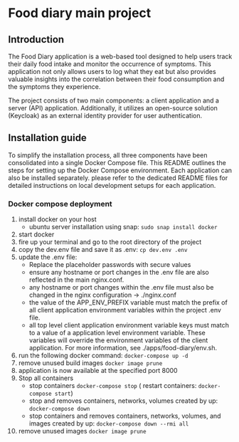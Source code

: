 # Food diary main project

## Introduction

The Food Diary application is a web-based tool designed to help users track their daily food intake and monitor the occurrence of symptoms. 
This application not only allows users to log what they eat but also provides valuable insights into the correlation between their food consumption and the symptoms they experience.

The project consists of two main components: a client application and a server (API) application. Additionally, it utilizes an open-source solution (Keycloak) as an external identity provider for user authentication.

## Installation guide
To simplify the installation process, all three components have been consolidated into a single Docker Compose file. This README outlines the steps for setting up the Docker Compose environment. 
Each application can also be installed separately. please refer to the dedicated README files for detailed instructions on local development setups for each application.

### Docker compose deployment
1. install docker on your host
   - ubuntu server installation using snap: `sudo snap install docker`
2. start docker
3. fire up your terminal and go to the root directory of the project
4. copy the dev.env file and save it as .env: `cp dev.env .env`
5. update the .env file:
   - Replace the placeholder passwords with secure values
   - ensure any hostname or port changes in the .env file are also reflected in the main nginx.conf.
   - any hostname or port changes within the .env file must also be changed in the nginx configuration -> ./nginx.conf
   - the value of the APP_ENV_PREFIX variable must match the prefix of all client application environment variables within the project .env file. 
   - all top level client application environment variable keys must match to a value of a application level environment variable. These variables will override the environment variables of the client application. For more information, see ./apps/food-diary/env.sh.
6. run the following docker command: `docker-compose up -d`
7. remove unused build images `docker image prune`
8. application is now available at the specified port 8000
9. Stop all containers
   - stop containers `docker-compose stop` ( restart containers: `docker-compose start`)
   - stop and removes containers, networks, volumes created by up: `docker-compose down`
   - stop containers and removes containers, networks, volumes, and images created by up: `docker-compose down --rmi all`
10. remove unused images `docker image prune`
